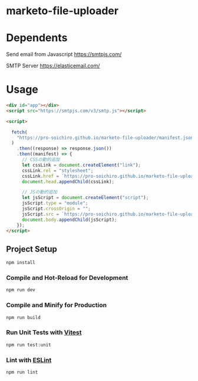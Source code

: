 # marketo-file-uploader

# Dependents

Send email from Javascript
https://smtpjs.com/

SMTP Server
https://elasticemail.com/

# Usage

```html
<div id="app"></div>
<script src="https://smtpjs.com/v3/smtp.js"></script>

<script>

  fetch(
    "https://pro-soichiro.github.io/marketo-file-uploader/manifest.json"
  )
    .then((response) => response.json())
    .then((manifest) => {
      // CSSの動的追加
      let cssLink = document.createElement("link");
      cssLink.rel = "stylesheet";
      cssLink.href = `https://pro-soichiro.github.io/marketo-file-uploader/${manifest["index.css"]["file"]}`;
      document.head.appendChild(cssLink);

      // JSの動的追加
      let jsScript = document.createElement("script");
      jsScript.type = "module";
      jsScript.crossOrigin = "";
      jsScript.src = `https://pro-soichiro.github.io/marketo-file-uploader/${manifest["index.html"]["file"]}`;
      document.body.appendChild(jsScript);
    });
</script>
```

## Project Setup

```sh
npm install
```

### Compile and Hot-Reload for Development

```sh
npm run dev
```

### Compile and Minify for Production

```sh
npm run build
```

### Run Unit Tests with [Vitest](https://vitest.dev/)

```sh
npm run test:unit
```

### Lint with [ESLint](https://eslint.org/)

```sh
npm run lint
```
